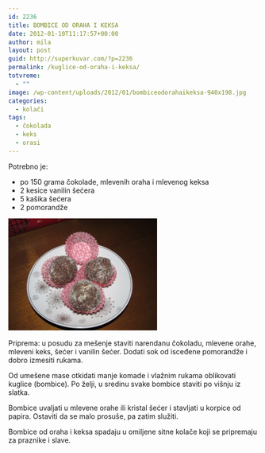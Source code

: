 ```yaml
---
id: 2236
title: BOMBICE OD ORAHA I KEKSA
date: 2012-01-10T11:17:57+00:00
author: mila
layout: post
guid: http://superkuvar.com/?p=2236
permalink: /kuglice-od-oraha-i-keksa/
totvreme:
  - ""
image: /wp-content/uploads/2012/01/bombiceodorahaikeksa-940x198.jpg
categories:
  - kolači
tags:
  - čokolada
  - keks
  - orasi
---
```

Potrebno je:

  * po 150 grama čokolade, mlevenih oraha i mlevenog keksa
  * 2 kesice vanilin šećera
  * 5 kašika šećera
  * 2 pomorandže

[<img class="alignnone size-medium wp-image-9324" src="/wp-content/uploads/2012/01/bombiceodorahaikeksa-300x225.jpg" alt="bombiceodorahaikeksa" width="300" height="225" />](/wp-content/uploads/2012/01/bombiceodorahaikeksa.jpg)

Priprema: u posudu za mešenje staviti narendanu čokoladu, mlevene orahe, mleveni keks, šećer i vanilin šećer. Dodati sok od isceđene pomorandže i dobro izmesiti rukama.

Od umešene mase otkidati manje komade i vlažnim rukama oblikovati kuglice (bombice). Po želji, u sredinu svake bombice staviti po višnju iz slatka.

Bombice uvaljati u mlevene orahe ili kristal šećer i stavljati u korpice od papira. Ostaviti da se malo prosuše, pa zatim služiti.

Bombice od oraha i keksa spadaju u omiljene sitne kolače koji se pripremaju za praznike i slave.

&nbsp;